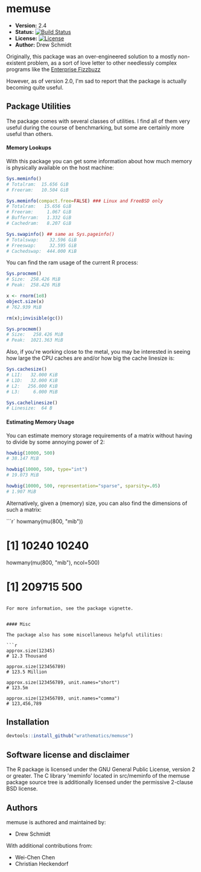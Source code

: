 # memuse 

* **Version:** 2.4
* **Status:** [![Build Status](https://travis-ci.org/shinra-dev/memuse.png)](https://travis-ci.org/wrathematics/memuse) 
* **License:** [![License](http://img.shields.io/badge/license-GPL%20%28%3E=%202%29-orange.svg?style=flat)](http://www.gnu.org/licenses/gpl-2.0.html)
* **Author:** Drew Schmidt


Originally, this package was an over-engineered solution to a mostly 
non-existent problem, as a sort of love letter to other needlessly complex 
programs like the
[Enterprise Fizzbuzz](https://github.com/Mikkeren/FizzBuzzEnterpriseEdition)

However, as of version 2.0, I'm sad to report that the package is actually
becoming quite useful.



## Package Utilities

The package comes with several classes of utilities.  I find all
of them very useful during the course of benchmarking, but 
some are certainly more useful than others.


#### Memory Lookups
With this package you can get some information about
how much memory is physically available on the host machine:

```r
Sys.meminfo()
# Totalram:  15.656 GiB 
# Freeram:   10.504 GiB 

Sys.meminfo(compact.free=FALSE) ### Linux and FreeBSD only
# Totalram:   15.656 GiB 
# Freeram:     1.067 GiB 
# Bufferram:   1.332 GiB 
# Cachedram:   8.207 GiB 

Sys.swapinfo() ## same as Sys.pageinfo()
# Totalswap:    32.596 GiB 
# Freeswap:     32.595 GiB 
# Cachedswap:  444.000 KiB 
```

You can find the ram usage of the current R process:

```r
Sys.procmem()
# Size:  258.426 MiB 
# Peak:  258.426 MiB 

x <- rnorm(1e8)
object.size(x)
# 762.939 MiB

rm(x);invisible(gc())

Sys.procmem()
# Size:   258.426 MiB 
# Peak:  1021.363 MiB 
```

Also, if you're working close to the metal, you may be interested
in seeing how large the CPU caches are and/or how big the cache
linesize is:

```r
Sys.cachesize()
# L1I:   32.000 KiB 
# L1D:   32.000 KiB 
# L2:   256.000 KiB 
# L3:     6.000 MiB 

Sys.cachelinesize()
# Linesize:  64 B 
```



#### Estimating Memory Usage

You can estimate memory storage requirements of a matrix without
having to divide by some annoying power of 2:

```r
howbig(10000, 500)
# 38.147 MiB

howbig(10000, 500, type="int")
# 19.073 MiB

howbig(10000, 500, representation="sparse", sparsity=.05)
# 1.907 MiB
```

Alternatively, given a (memory) size, you can also find the dimensions
of such a matrix:

```r`
howmany(mu(800, "mib"))
# [1] 10240 10240
howmany(mu(800, "mib"), ncol=500)
# [1] 209715    500
```

For more information, see the package vignette.


#### Misc

The package also has some miscellaneous helpful utilities:

```r
approx.size(12345)
# 12.3 Thousand
 
approx.size(123456789)
# 123.5 Million
 
approx.size(123456789, unit.names="short")
# 123.5m
 
approx.size(123456789, unit.names="comma")
# 123,456,789
```



## Installation

```r
devtools::install_github("wrathematics/memuse")
```



## Software license and disclaimer

The R package is licensed under the GNU General Public License, version
2 or greater.  The C library 'meminfo' located in src/meminfo of the
memuse package source tree is additionally licensed under the 
permissive 2-clause BSD license.


## Authors

memuse is authored and maintained by:
* Drew Schmidt

With additional contributions from:
* Wei-Chen Chen
* Christian Heckendorf

